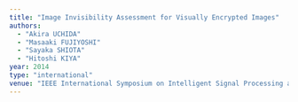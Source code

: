 ```yaml
---
title: "Image Invisibility Assessment for Visually Encrypted Images"
authors:
  - "Akira UCHIDA"
  - "Masaaki FUJIYOSHI"
  - "Sayaka SHIOTA"
  - "Hitoshi KIYA"
year: 2014
type: "international"
venue: "IEEE International Symposium on Intelligent Signal Processing and Communication Systems, Kuching, Sarawak, Malaysia, 2014-12-02."
---
```

